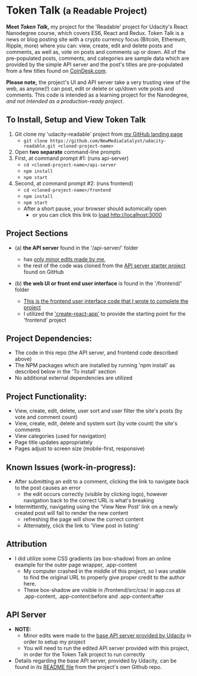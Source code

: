 # Token Talk <small>(a Readable Project)</small>

**Meet *Token Talk*,** my project for the 'Readable' project for Udacity's React Nanodegree course,
which covers ES6, React and Redux. Token Talk is a news or blog posting site with a crypto currency
focus (Bitcoin, Ethereum, Ripple, more) where you can: view, create, edit and delete posts and comments,
as well as, vote on posts and comments up or down. All of the pre-populated posts, comments, and categories
are sample data which are provided by the simple API server and the post's titles are pre-populated from a
few titles found on [CoinDesk.com](https://www.coindesk.com/).

**Please note,** the project's UI and API server take a very trusting view of the web, as anyone(!)
can post, edit or delete or up/down vote posts and comments. This code is intended as a learning project for
the Nanodegree, *and not intended as a production-ready project*.

## To Install, Setup and View Token Talk
1. Git clone my 'udacity-readable' project from [my GitHub landing page](https://github.com/NewMediaCatalyst)
    * `git clone https://github.com/NewMediaCatalyst/udacity-readable.git <cloned-project-name>`
1. Open **two separate** command-line prompts
1. First, at command prompt #1: (runs api-server)
    * `cd <cloned-project-name>/api-server`
    * `npm install`
    * `npm start`
1. Second, at command prompt #2: (runs frontend)
    * `cd <cloned-project-name>/frontend`
    * `npm install`
    * `npm start`
    * After a short pause, your browser should automically open
        * or you can click this link to [load http://localhost:3000](http://localhost:3000)

## Project Sections

* (a) **the API server** found in the '/api-server/' folder
    * has <u>only minor edits made by me</u>,
    * the rest of the code was cloned from the [API server starter project](https://github.com/udacity/reactnd-project-readable-starter) found on GitHub

* (b) **the web UI or front end user interface** is found in the '/frontend/' folder
    * <u>This is the frontend user interface code that I wrote to complete the project</u>
    * I utilized the ['create-react-app'](https://github.com/facebookincubator/create-react-app) to provide the starting point for the 'frontend' project

## Project Dependencies:
* The code in this repo (the API server, and frontend code described above)
* The NPM packages which are installed by running 'npm install' as described below in the 'To install' section
* No additional external dependencies are utilized

## Project Functionality:
* View, create, edit, delete, user sort and user filter the site's posts (by vote and comment count)
* View, create, edit, delete and system sort (by vote count) the site's comments
* View categories (used for navigation)
* Page title updates appropriately
* Pages adjust to screen size (mobile-first, responsive)

## Known Issues (work-in-progress):
* After submitting an edit to a comment, clicking the link to navigate back to the post causes an error
    * the edit occurs correctly (visible by clicking logo), however navigation back to the correct URL is what's breaking
* Intermittently, navigating using the 'View New Post' link on a newly created post will fail to render the new content
    * refreshing the page will show the correct content
    * Alternately, click the link to 'View post in listing'

## Attribution
* I did utilize some CSS gradients (as box-shadow) from an online example for the outer page wrapper, .app-content
    * My computer crashed in the middle of this project, so I was unable to find the original URL to properly give proper credit to the author here.
    * These box-shadow are visible in /frontend/src/css/ in app.css at .app-content, .app-content:before and .app-content:after

## API Server

* **NOTE:**
    * Minor edits were made to the [base API server provided by Udacity](https://github.com/udacity/reactnd-project-readable-starter/blob/master/api-server/) in order to setup my project
    * You will need to run the edited API server provided with this project, in order for the Token Talk project to run correctly
* Details regarding the base API server, provided by Udacity, can be found in its [README file](https://github.com/udacity/reactnd-project-readable-starter/blob/master/api-server/README.md) from the project's own Github repo.
